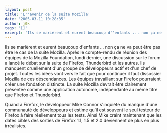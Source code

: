 ```yaml
---
layout: post
title: 'L''avenir de la suite Mozilla'
date: '2005-03-11 10:28:35'
author: j0k
tags: '[]'
excerpt: 'Ils se marièrent et eurent beaucoup d''enfants ... non ça ne va peut être pas être le cas de la suite Mozilla. Après le compte-rendu de réunion des équipes de la Mozilla Foundation, lundi dernier, une discussion sur le forum a lancé le débat sur la suite de Firefox, Thunderbird et les autres.    Ils manquent cruellement d''un groupe de développeurs actif et d''un chef de      ...'
---
```


Ils se marièrent et eurent beaucoup d'enfants ... non ça ne va peut être pas être le cas de la suite Mozilla. Après le compte-rendu de réunion des équipes de la Mozilla Foundation, lundi dernier, une discussion sur le forum a lancé le débat sur la suite de Firefox, Thunderbird et les autres.    Ils manquent cruellement d'un groupe de développeurs actif et d'un chef de projet.
   Toutes les idées vont vers le fait que pour continuer il faut dissossier Mozilla de ces déscendances. Les équipes travaillant sur Firefox pourraient créer une fondation distincte. La suite Mozilla devrait être clairement présentée comme une application autonome, indépendante au même titre que Firefox et Thunderbird.

Quand à Firefox, le développeur Mike Connor s'inquiéte du manque d'une communauté de développeurs et estime qu'il est souvent le seul testeur de Firefox à faire réellement tous les tests. Ainsi Mike craint maintenant que les dates cibles des sorties de Firefox 1.1, 1.5 et 2.0 deviennent de plus en plus irréalistes.

